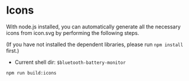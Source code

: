 # Icons

With node.js installed, you can automatically generate all the necessary icons from icon.svg by performing the following steps.

(If you have not installed the dependent libraries, please run `npm install` first.)

- Current shell dir: `$bluetooth-battery-monitor`

```shell
npm run build:icons
```
